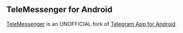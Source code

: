## TeleMessenger for Android

[TeleMessenger](https://play.google.com/store/apps/details?id=com.trenyapps.telemessenger) is an UNOFFICIAL fork of [Telegram App for Android](https://play.google.com/store/apps/details?id=org.telegram.messenger).
